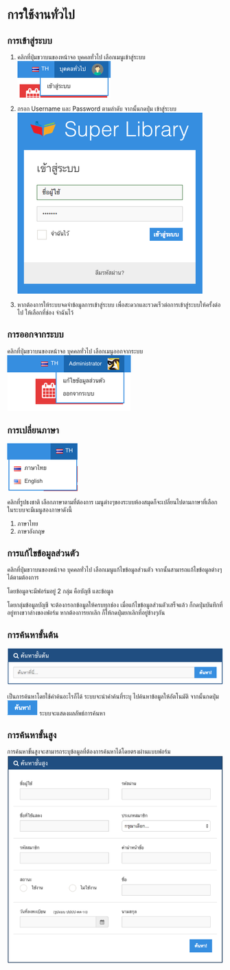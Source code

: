 # การใช้งานทั่วไป

## การเข้าสู่ระบบ  
1. คลิกที่ปุ่มขวาบนของหน้าจอ บุคคลทั่วไป เลือกเมนูเข้าสู่ระบบ  
  ![หน้าจอเข้าสู่ระบบ](images/screen/commons/GeneralLogin.png)  

2. กรอก Username และ Password ตามลำดับ จากนั้นกดปุ่ม เข้าสู่ระบบ  
  ![หน้าจอแบบฟอร์มเข้าสู่ระบบ](images/screen/commons/GeneralLoginForm.png)  

3. หากต้องการให้ระบบจดจำข้อมูลการเข้าสู่ระบบ เพื่อสะดวกและรวดเร็วต่อการเข้าสู่ระบบให้ครั้งต่อไป ให้เลือกที่ช่อง จำฉันไว้  

## การออกจากระบบ
คลิกที่ปุ่มขวาบนของหน้าจอ บุคคลทั่วไป เลือกเมนูออกจากระบบ  
  ![หน้าจอออกจากระบบ](images/screen/commons/UserMenu.png)

## การเปลี่ยนภาษา  

![หน้าจอการเปลี่ยนภาษา](images/screen/commons/GeneralLanguage.png)  

คลิกที่รูปธงชาติ เลือกภาษาตามที่ต้องการ เมนูต่างๆของระบบห้องสมุดก็จะเปลี่ยนไปตามภาษาที่เลือก ในระบบจะมีเมนูสองภาษาดังนี้  
1. ภาษาไทย  
2. ภาษาอังกฤษ  

## การแก้ไขข้อมูลส่วนตัว
คลิกที่ปุ่มขวาบนของหน้าจอ บุคคลทั่วไป เลือกเมนูแก้ไขข้อมูลส่วนตัว จากนั้นสามารถแก้ไขข้อมูลต่างๆได้ตามต้องการ 

โดยข้อมูลจะมีฟอร์มอยู่ 2 กลุ่ม คือบัญชี และข้อมูล 

โดยกลุ่มข้อมูลบัญชี จะต้องกรอกข้อมูลให้ครบทุกช่อง เมื่อแก้ไขข้อมูลส่วนตัวเสร็จแล้ว ก็กดปุ่มบันทึกที่อยู่ทางขวาล่างของฟอร์ม หากต้องการยกเลิก ก็ให้กดปุ่มยกเลิกที่อยู่ข้างๆกัน
 
## การค้นหาขั้นต้น
![หน้าจอการค้นหาขั้นต้น](images/screen/members/MemberBasicSearch.png)  

เป็นการค้นหาโดยใช้คำค้นอะไรก็ได้ ระบบจะนำคำค้นที่ระบุ ไปค้นหาข้อมูลให้อัตโนมัติ จากนั้นกดปุ่ม ![ปุ่มค้นหา](images/button/ButtonSearch.png) ระบบจะแสดงผลลัพธ์การค้นหา

## การค้นหาขั้นสูง
การค้นหาขั้นสูงจะสามารถระบุข้อมูลที่ต้องการค้นหาได้โดยตรงผ่านแบบฟอร์ม  
![หน้าจอการค้นหาขั้นสูง](images/screen/members/MemberAdvancedSearch.png)  


